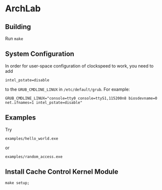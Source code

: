 # ArchLab

## Building

Run
```make```

## System Configuration

In order for user-space configuration of clockspeed to work, you need to add 

```intel_pstate=disable```

to the `GRUB_CMDLINE_LINUX` in `/etc/default/grub`.  For example:

```GRUB_CMDLINE_LINUX="console=tty0 console=ttyS1,115200n8 biosdevname=0 net.ifnames=1 intel_pstate=disable"```


## Examples

Try

```
examples/hello_world.exe
```

or

```
examples/random_access.exe
```

## Install Cache Control Kernel Module

```
make setup;
```


